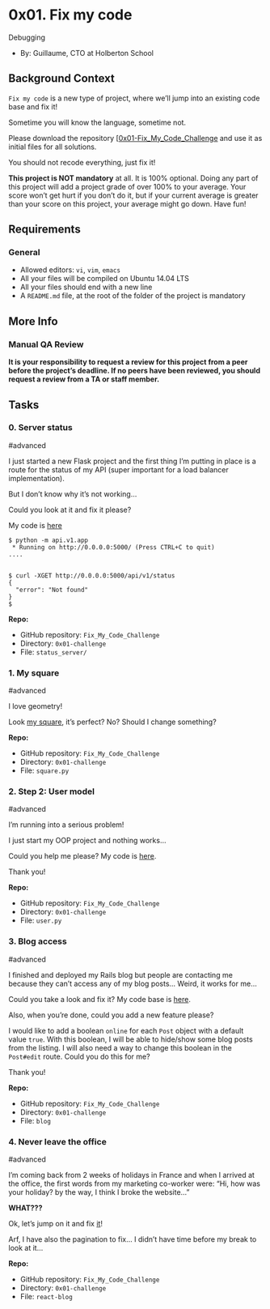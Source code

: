 0x01. Fix my code
=================

Debugging

* By: Guillaume, CTO at Holberton School

Background Context
------------------

`Fix my code` is a new type of project, where we’ll jump into an existing code base and fix it!

Sometime you will know the language, sometime not.

Please download the repository [[0x01-Fix\_My\_Code_Challenge](https://github.com/alx-tools/0x01-Fix_My_Code_Challenge) and use it as initial files for all solutions.

You should not recode everything, just fix it!

**This project is NOT mandatory** at all. It is 100% optional. Doing any part of this project will add a project grade of over 100% to your average. Your score won’t get hurt if you don’t do it, but if your current average is greater than your score on this project, your average might go down. Have fun!

Requirements
------------

### General

* Allowed editors: `vi`, `vim`, `emacs`
* All your files will be compiled on Ubuntu 14.04 LTS
* All your files should end with a new line
* A `README.md` file, at the root of the folder of the project is mandatory

More Info
---------

### Manual QA Review

**It is your responsibility to request a review for this project from a peer before the project’s deadline. If no peers have been reviewed, you should request a review from a TA or staff member.**

Tasks
-----

### 0\. Server status

#advanced

I just started a new Flask project and the first thing I’m putting in place is a route for the status of my API (super important for a load balancer implementation).

But I don’t know why it’s not working…

Could you look at it and fix it please?

My code is [here](https://github.com/alx-tools/0x01-Fix_My_Code_Challenge/tree/master/status_server/)

    $ python -m api.v1.app 
     * Running on http://0.0.0.0:5000/ (Press CTRL+C to quit)
    ....
    

    $ curl -XGET http://0.0.0.0:5000/api/v1/status
    {
      "error": "Not found"
    }
    $
    

**Repo:**

* GitHub repository: `Fix_My_Code_Challenge`
* Directory: `0x01-challenge`
* File: `status_server/`

### 1\. My square

#advanced

I love geometry!

Look [my square](https://github.com/alx-tools/0x01-Fix_My_Code_Challenge/blob/master/square.py "my square"), it’s perfect? No? Should I change something?

**Repo:**

* GitHub repository: `Fix_My_Code_Challenge`
* Directory: `0x01-challenge`
* File: `square.py`

### 2\. Step 2: User model

#advanced

I’m running into a serious problem!

I just start my OOP project and nothing works…

Could you help me please? My code is [here](https://github.com/alx-tools/0x01-Fix_My_Code_Challenge/blob/master/user.py "here").

Thank you!

**Repo:**

* GitHub repository: `Fix_My_Code_Challenge`
* Directory: `0x01-challenge`
* File: `user.py`

### 3\. Blog access

#advanced

I finished and deployed my Rails blog but people are contacting me because they can’t access any of my blog posts… Weird, it works for me…

Could you take a look and fix it? My code base is [here](https://github.com/alx-tools/0x01-Fix_My_Code_Challenge/tree/master/blog "here").

Also, when you’re done, could you add a new feature please?

I would like to add a boolean `online` for each `Post` object with a default value `true`. With this boolean, I will be able to hide/show some blog posts from the listing. I will also need a way to change this boolean in the `Post#edit` route. Could you do this for me?

Thank you!

**Repo:**

* GitHub repository: `Fix_My_Code_Challenge`
* Directory: `0x01-challenge`
* File: `blog`


### 4\. Never leave the office

#advanced

I’m coming back from 2 weeks of holidays in France and when I arrived at the office, the first words from my marketing co-worker were: “Hi, how was your holiday? by the way, I think I broke the website…”

**WHAT???**

Ok, let’s jump on it and fix [it](https://github.com/alx-tools/0x01-Fix_My_Code_Challenge/tree/master/react-blog "it")!

Arf, I have also the pagination to fix… I didn’t have time before my break to look at it…

**Repo:**

* GitHub repository: `Fix_My_Code_Challenge`
* Directory: `0x01-challenge`
* File: `react-blog`

